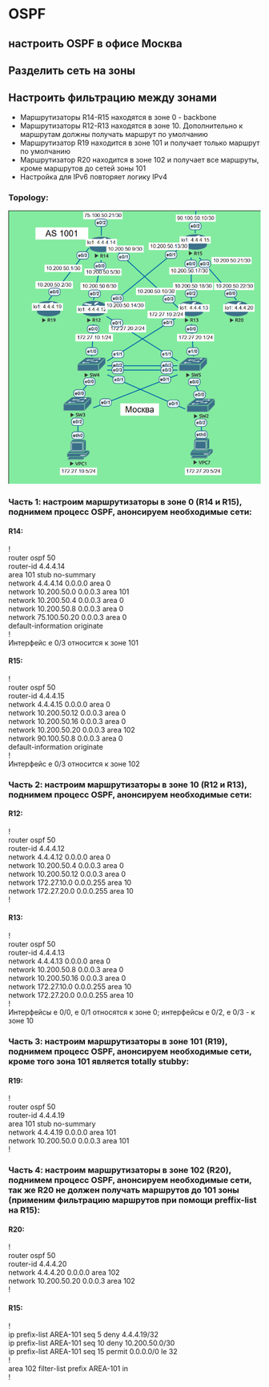 # OSPF  
## настроить OSPF в офисе Москва  
## Разделить сеть на зоны  
## Настроить фильтрацию между зонами  
- Маршрутизаторы R14-R15 находятся в зоне 0 - backbone  
- Маршрутизаторы R12-R13 находятся в зоне 10. Дополнительно к маршрутам должны получать маршрут по умолчанию  
- Маршрутизатор R19 находится в зоне 101 и получает только маршрут по умолчанию  
- Маршрутизатор R20 находится в зоне 102 и получает все маршруты, кроме маршрутов до сетей зоны 101  
- Настройка для IPv6 повторяет логику IPv4  

### Topology:  
![alt-текст](https://github.com/stanlaz/otus_network_engineer/blob/main/Лабораторные%20работы/OSPF/Topology.png)  

### Часть 1: настроим маршрутизаторы в зоне 0 (R14 и R15), поднимем процесс OSPF, анонсируем необходимые сети:  
#### R14:  
!  
router ospf 50  
router-id 4.4.4.14  
area 101 stub no-summary  
network 4.4.4.14 0.0.0.0 area 0  
network 10.200.50.0 0.0.0.3 area 101  
network 10.200.50.4 0.0.0.3 area 0  
network 10.200.50.8 0.0.0.3 area 0  
network 75.100.50.20 0.0.0.3 area 0  
default-information originate  
!  
Интерфейс e 0/3 относится к зоне 101  
#### R15:  
!  
router ospf 50  
router-id 4.4.4.15  
network 4.4.4.15 0.0.0.0 area 0  
network 10.200.50.12 0.0.0.3 area 0  
network 10.200.50.16 0.0.0.3 area 0  
network 10.200.50.20 0.0.0.3 area 102  
network 90.100.50.8 0.0.0.3 area 0  
default-information originate  
!  
Интерфейс e 0/3 относится к зоне 102  

### Часть 2: настроим маршрутизаторы в зоне 10 (R12 и R13), поднимем процесс OSPF, анонсируем необходимые сети:  

#### R12:  
!  
router ospf 50  
router-id 4.4.4.12  
network 4.4.4.12 0.0.0.0 area 0  
network 10.200.50.4 0.0.0.3 area 0  
network 10.200.50.12 0.0.0.3 area 0  
network 172.27.10.0 0.0.0.255 area 10  
network 172.27.20.0 0.0.0.255 area 10  
!  
#### R13:  
!  
router ospf 50  
router-id 4.4.4.13  
network 4.4.4.13 0.0.0.0 area 0  
network 10.200.50.8 0.0.0.3 area 0  
network 10.200.50.16 0.0.0.3 area 0  
network 172.27.10.0 0.0.0.255 area 10  
network 172.27.20.0 0.0.0.255 area 10  
!  
Интерфейсы e 0/0, e 0/1 относятся к зоне 0; интерфейсы e 0/2, e 0/3 - к зоне 10  

### Часть 3: настроим маршрутизаторы в зоне 101 (R19), поднимем процесс OSPF, анонсируем необходимые сети, кроме того зона 101 является totally stubby:  
#### R19:  
!  
router ospf 50  
router-id 4.4.4.19  
area 101 stub no-summary  
network 4.4.4.19 0.0.0.0 area 101  
network 10.200.50.0 0.0.0.3 area 101  
!  
### Часть 4: настроим маршрутизаторы в зоне 102 (R20), поднимем процесс OSPF, анонсируем необходимые сети, так же R20 не должен получать маршрутов до 101 зоны (применим фильтрацию маршрутов при помощи preffix-list на R15):  
#### R20:  
!  
router ospf 50  
router-id 4.4.4.20  
network 4.4.4.20 0.0.0.0 area 102  
network 10.200.50.20 0.0.0.3 area 102  
!  
#### R15:  
!  
ip prefix-list AREA-101 seq 5 deny 4.4.4.19/32  
ip prefix-list AREA-101 seq 10 deny 10.200.50.0/30  
ip prefix-list AREA-101 seq 15 permit 0.0.0.0/0 le 32  
!  
area 102 filter-list prefix AREA-101 in  
!  



